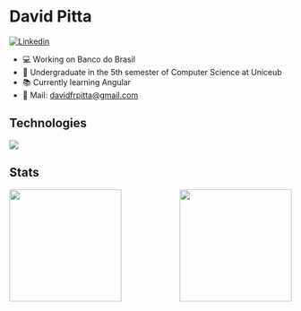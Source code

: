 # David Pitta

[![Linkedin](https://skillicons.dev/icons?i=linkedin)](https://www.linkedin.com/in/davidfrpitta/)
- 💻 Working on Banco do Brasil
- 📖 Undergraduate in the 5th semester of Computer Science at Uniceub
- 📚 Currently learning Angular
- 📧 Mail: davidfrpitta@gmail.com

## Technologies
<img src="https://skillicons.dev/icons?i=ts,js,php,py,html,css,bootstrap,fastapi,flask,git" />

## Stats
<div style="display: flex; justify-content: space-between;">
    <img src="https://github-readme-stats.vercel.app/api/top-langs/?username=davidpitta&layout=donut&theme=dracula" height="200" />
    <img src="https://github-readme-stats.vercel.app/api?username=davidpitta&show_icons=true&theme=dracula" height="200" />
</div>
